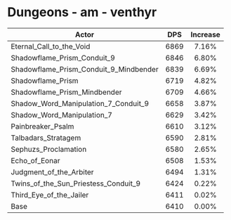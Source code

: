 # Dungeons - am - venthyr
| Actor | DPS | Increase |
|---|:---:|:---:|
|Eternal_Call_to_the_Void|6869|7.16%|
|Shadowflame_Prism_Conduit_9|6846|6.80%|
|Shadowflame_Prism_Conduit_9_Mindbender|6839|6.69%|
|Shadowflame_Prism|6719|4.82%|
|Shadowflame_Prism_Mindbender|6709|4.66%|
|Shadow_Word_Manipulation_7_Conduit_9|6658|3.87%|
|Shadow_Word_Manipulation_7|6629|3.42%|
|Painbreaker_Psalm|6610|3.12%|
|Talbadars_Stratagem|6590|2.81%|
|Sephuzs_Proclamation|6580|2.65%|
|Echo_of_Eonar|6508|1.53%|
|Judgment_of_the_Arbiter|6494|1.31%|
|Twins_of_the_Sun_Priestess_Conduit_9|6424|0.22%|
|Third_Eye_of_the_Jailer|6411|0.02%|
|Base|6410|0.00%|
